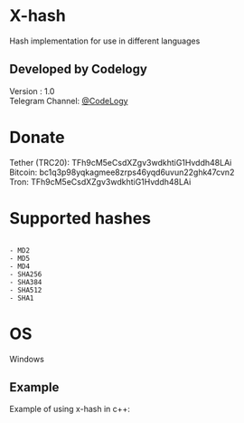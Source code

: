 # X-hash
Hash implementation for use in different languages
## Developed by Codelogy
Version : 1.0
</br>
Telegram Channel: <a href="https://t.me/codelogy"> @CodeLogy </a>
# Donate
Tether (TRC20): TFh9cM5eCsdXZgv3wdkhtiG1Hvddh48LAi <br>
Bitcoin: bc1q3p98yqkagmee8zrps46yqd6uvun22ghk47cvn2 <br>
Tron: TFh9cM5eCsdXZgv3wdkhtiG1Hvddh48LAi 
# Supported hashes
<pre><code>
- MD2
- MD5
- MD4
- SHA256
- SHA384 
- SHA512
- SHA1
</pre></code>
# OS
Windows
## Example
Example of using x-hash in c++:<br>
